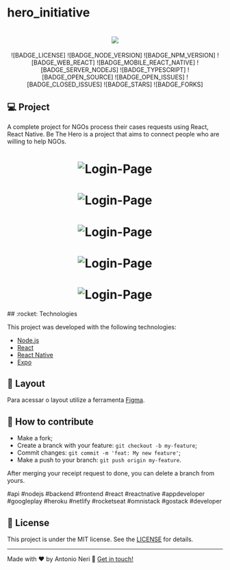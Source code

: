 # hero_initiative

<h1 align=center>
<img src="https://github.com/toninneri/Images/blob/master/logo3x.png?raw=true" />
</h1>
<div align="center">

![BADGE_LICENSE] ![BADGE_NODE_VERSION] ![BADGE_NPM_VERSION] ![BADGE_WEB_REACT] ![BADGE_MOBILE_REACT_NATIVE] ![BADGE_SERVER_NODEJS] ![BADGE_TYPESCRIPT] ![BADGE_OPEN_SOURCE] ![BADGE_OPEN_ISSUES] ![BADGE_CLOSED_ISSUES] ![BADGE_STARS] ![BADGE_FORKS]

</div>

<h3 align="center">


## 💻 Project

A complete project for NGOs process their cases requests using React, React Native. 
Be The Hero is a project that aims to connect people who are willing to help  NGOs.

<h1 align="center">
    <img alt="Login-Page" title="Login-Page" src="https://github.com/toninneri/Images/blob/master/print1.png?raw=true" />
</h1>
<h1 align="center">
    <img alt="Login-Page" title="Login-Page" src="https://github.com/toninneri/Images/blob/master/print2.png?raw=true" />
</h1>
<h1 align="center">
    <img alt="Login-Page" title="Login-Page" src="https://github.com/toninneri/Images/blob/master/print6.png?raw=true" />
</h1>
<h1 align="center">
    <img alt="Login-Page" title="Login-Page" src="https://github.com/toninneri/Images/blob/master/print7.png?raw=true" />
</h1>
<h1 align="center">
    <img alt="Login-Page" title="Login-Page" src="https://github.com/toninneri/Images/blob/master/print8.png?raw=true" />
</h1>
## :rocket: Technologies

This project was developed with the following technologies:

- [Node.js](https://nodejs.org/en/)
- [React](https://reactjs.org)
- [React Native](https://facebook.github.io/react-native/)
- [Expo](https://expo.io/)

## 🔖 Layout

Para acessar o layout utilize a ferramenta [Figma](https://www.figma.com/file/2C2yvw7jsCOGmaNUDftX9n/Be-The-Hero---OmniStack-11?node-id=0%3A1).

## 🤔 How to contribute

- Make a fork;
- Create a branck with your feature: `git checkout -b my-feature`;
- Commit changes: `git commit -m 'feat: My new feature'`;
- Make a push to your branch: `git push origin my-feature`.

After merging your receipt request to done, you can delete a branch from yours.


#api #nodejs #backend #frontend #react #reactnative #appdeveloper #googleplay  #heroku #netlify #rocketseat #omnistack #gostack #developer


## :memo: License

This project is under the MIT license. See the [LICENSE](LICENSE.md) for details.

---

Made with ♥ by Antonio Neri :wave: [Get in touch!](https://www.linkedin.com/in/antonio-neri-6789828/)
